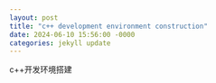 ```yaml
---
layout: post
title: "c++ development environment construction"
date: 2024-06-10 15:56:00 -0000
categories: jekyll update
---
```


c++开发环境搭建

